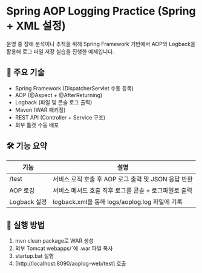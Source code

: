 # Spring AOP Logging Practice (Spring + XML 설정)

운영 중 장애 분석이나 추적을 위해
Spring Framework 기반에서 AOP와 Logback을 활용해 로그 파일 저장 실습을 진행한 예제입니다.
    
## 📌 주요 기술

- Spring Framework (DispatcherServlet 수동 등록)
- AOP (@Aspect + @AfterReturning)
- Logback (파일 및 콘솔 로그 출력)
- Maven (WAR 패키징)
- REST API (Controller + Service 구조)
- 외부 톰캣 수동 배포

## 🛠 기능 요약

| 기능 | 설명 |
|------|------|
| /test | 서비스 로직 호출 후 AOP 로그 출력 및 JSON 응답 반환 |
| AOP 로깅 | 서비스 메서드 호출 직후 로그를 콘솔 + 로그파일로 출력 |
| Logback 설정 | logback.xml을 통해 logs/aoplog.log 파일에 기록 |

## 🔧 실행 방법

1. mvn clean package로 WAR 생성
2. 외부 Tomcat webapps/`에 .war 파일 복사
3. startup.bat 실행
4. [http://localhost:8090/aoplog-web/test] 호출
